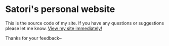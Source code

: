 # Satori's personal website
This is the source code of my site. If you have any questions or suggestions please let me know.
[View my site immediately!][1]

Thanks for your feedback~

  [1]: http://chongliu.me

